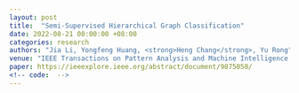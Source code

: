 ```yaml
---
layout: post
title:  "Semi-Supervised Hierarchical Graph Classification"
date: 2022-08-21 00:00:00 +08:00
categories: research
authors: "Jia Li, Yongfeng Huang, <strong>Heng Chang</strong>, Yu Rong"
venue: "IEEE Transactions on Pattern Analysis and Machine Intelligence (<strong>TPAMI</strong>)"
paper: https://ieeexplore.ieee.org/abstract/document/9875050/
<!-- code:  -->
---
```

